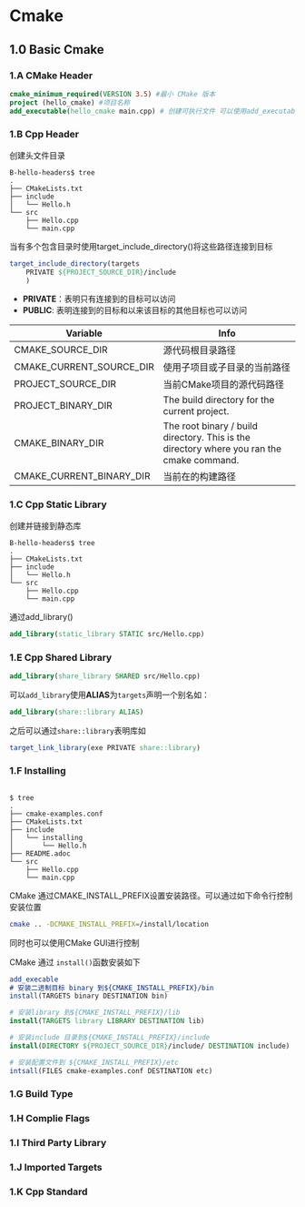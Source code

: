 # Cmake

## 1.0 Basic Cmake

### 1.A CMake Header

```cmake
cmake_minimum_required(VERSION 3.5) #最小 CMake 版本 
project (hello_cmake) #项目名称
add_executable(hello_cmake main.cpp) # 创建可执行文件 可以使用add_executable(${PROJECT_NAME} main.cpp) 
```

### 1.B Cpp Header

创建头文件目录

```
B-hello-headers$ tree
.
├── CMakeLists.txt
├── include
│   └── Hello.h
└── src
    ├── Hello.cpp
    └── main.cpp
```

当有多个包含目录时使用target_include_directory()将这些路径连接到目标

```cmake
target_include_directory(targets 
	PRIVATE ${PROJECT_SOURCE_DIR}/include
    )
```

+ **PRIVATE**：表明只有连接到的目标可以访问
+ **PUBLIC**: 表明连接到的目标和以来该目标的其他目标也可以访问

| Variable                 | Info                                                         |
| ------------------------ | ------------------------------------------------------------ |
| CMAKE_SOURCE_DIR         | 源代码根目录路径                                             |
| CMAKE_CURRENT_SOURCE_DIR | 使用子项目或子目录的当前路径                                 |
| PROJECT_SOURCE_DIR       | 当前CMake项目的源代码路径                                    |
| PROJECT_BINARY_DIR       | The build directory for the current project.                 |
| CMAKE_BINARY_DIR         | The root binary / build directory. This is the directory where you ran the cmake command. |
| CMAKE_CURRENT_BINARY_DIR | 当前在的构建路径                                             |



### 1.C Cpp Static Library

创建并链接到静态库

```
B-hello-headers$ tree
.
├── CMakeLists.txt
├── include
│   └── Hello.h
└── src
    ├── Hello.cpp
    └── main.cpp
```

通过add_library()

```cmake
add_library(static_library STATIC src/Hello.cpp)
```



### 1.E Cpp Shared Library

```cmake
add_library(share_library SHARED src/Hello.cpp)
```

可以`add_library`使用**ALIAS**为`targets`声明一个别名如：

```cmake
add_library(share::library ALIAS)
```

之后可以通过`share::library`表明库如

```cmake
target_link_library(exe PRIVATE share::library)
```

### 1.F Installing

```

$ tree
.
├── cmake-examples.conf
├── CMakeLists.txt
├── include
│   └── installing
│       └── Hello.h
├── README.adoc
└── src
    ├── Hello.cpp
    └── main.cpp
```

CMake 通过CMAKE_INSTALL_PREFIX设置安装路径。可以通过如下命令行控制安装位置

```bash
cmake .. -DCMAKE_INSTALL_PREFIX=/install/location
```

同时也可以使用CMake GUI进行控制

CMake 通过 `install()`函数安装如下

```cmake
add_execable
# 安装二进制目标 binary 到${CMAKE_INSTALL_PREFIX}/bin
install(TARGETS binary DESTINATION bin)

# 安装library 到${CMAKE_INSTALL_PREFIX}/lib
install(TARGETS library LIBRARY DESTINATION lib)

# 安装include 目录到${CMAKE_INSTALL_PREFIX}/include
install(DIRECTORY ${PROJECT_SOURCE_DIR}/include/ DESTINATION include)

# 安装配置文件到 ${CMAKE_INSTALL_PREFIX}/etc
intsall(FILES cmake-examples.conf DESTINATION etc)
```

### 1.G Build Type

### 1.H Complie Flags

### 1.I Third Party Library

### 1.J Imported Targets

### 1.K Cpp Standard

